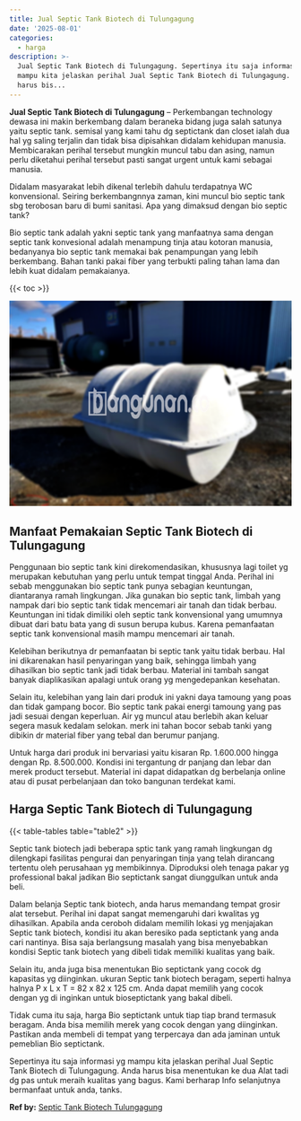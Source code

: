 ```yaml
---
title: Jual Septic Tank Biotech di Tulungagung
date: '2025-08-01'
categories:
  - harga
description: >-
  Jual Septic Tank Biotech di Tulungagung. Sepertinya itu saja informasi yg
  mampu kita jelaskan perihal Jual Septic Tank Biotech di Tulungagung. Anda
  harus bis...
---
```


**Jual Septic Tank Biotech di Tulungagung** – Perkembangan technology dewasa ini makin berkembang dalam beraneka bidang juga salah satunya yaitu septic tank. semisal yang kami tahu dg septictank dan closet ialah dua hal yg saling terjalin dan tidak bisa dipisahkan didalam kehidupan manusia. Membicarakan perihal tersebut mungkin muncul tabu dan asing, namun perlu diketahui perihal tersebut pasti sangat urgent untuk kami sebagai manusia.

Didalam masyarakat lebih dikenal terlebih dahulu terdapatnya WC konvensional. Seiring berkembangnnya zaman, kini muncul bio septic tank sbg terobosan baru di bumi sanitasi. Apa yang dimaksud dengan bio septic tank?

Bio septic tank adalah yakni septic tank yang manfaatnya sama dengan septic tank konvesional adalah menampung tinja atau kotoran manusia, bedanyanya bio septic tank memakai bak penampungan yang lebih berkembang. Bahan tanki pakai fiber yang terbukti paling tahan lama dan lebih kuat didalam pemakaianya.

{{< toc >}}

![Jual Septic Tank Biotech di Tulungagung](/images/jual-bio-septictank-05.png)

## Manfaat Pemakaian Septic Tank Biotech di Tulungagung

Penggunaan bio septic tank kini direkomendasikan, khususnya lagi toilet yg merupakan kebutuhan yang perlu untuk tempat tinggal Anda. Perihal ini sebab menggunakan bio septic tank punya sebagian keuntungan, diantaranya ramah lingkungan. Jika gunakan bio septic tank, limbah yang nampak dari bio septic tank tidak mencemari air tanah dan tidak berbau. Keuntungan ini tidak dimiliki oleh septic tank konvensional yang umumnya dibuat dari batu bata yang di susun berupa kubus. Karena pemanfaatan septic tank konvensional masih mampu mencemari air tanah.

Kelebihan berikutnya dr pemanfaatan bi septic tank yaitu tidak berbau. Hal ini dikarenakan hasil penyaringan yang baik, sehingga limbah yang dihasilkan bio septic tank jadi tidak berbau. Material ini tambah sangat banyak diaplikasikan apalagi untuk orang yg mengedepankan kesehatan.

Selain itu, kelebihan yang lain dari produk ini yakni daya tamoung yang poas dan tidak gampang bocor. Bio septic tank pakai energi tamoung yang pas jadi sesuai dengan keperluan. Air yg muncul atau berlebih akan keluar segera masuk kedalam selokan. merk ini tahan bocor sebab tanki yang dibikin dr material fiber yang tebal dan berumur panjang.

Untuk harga dari produk ini bervariasi yaitu kisaran Rp. 1.600.000 hingga dengan Rp. 8.500.000. Kondisi ini tergantung dr panjang dan lebar dan merek product tersebut. Material ini dapat didapatkan dg berbelanja online atau di pusat perbelanjaan dan toko bangunan terdekat kami.

## Harga Septic Tank Biotech di Tulungagung

{{< table-tables table="table2" >}}

Septic tank biotech jadi beberapa sptic tank yang ramah lingkungan dg dilengkapi fasilitas pengurai dan penyaringan tinja yang telah dirancang tertentu oleh perusahaan yg membikinnya. Diproduksi oleh tenaga pakar yg professional bakal jadikan Bio septictank sangat diunggulkan untuk anda beli.

Dalam belanja Septic tank biotech, anda harus memandang tempat grosir alat tersebut. Perihal ini dapat sangat memengaruhi dari kwalitas yg dihasilkan. Apabila anda ceroboh didalam memilih lokasi yg menjajakan Septic tank biotech, kondisi itu akan beresiko pada septictank yang anda cari nantinya. Bisa saja berlangsung masalah yang bisa menyebabkan kondisi Septic tank biotech yang dibeli tidak memiliki kualitas yang baik.

Selain itu, anda juga bisa menentukan Bio septictank yang cocok dg kapasitas yg diinginkan. ukuran Septic tank biotech beragam, seperti halnya halnya P x L x T = 82 x 82 x 125 cm. Anda dapat memilih yang cocok dengan yg di inginkan untuk bioseptictank yang bakal dibeli.

Tidak cuma itu saja, harga Bio septictank untuk tiap tiap brand termasuk beragam. Anda bisa memilih merek yang cocok dengan yang diinginkan. Pastikan anda membeli di tempat yang terpercaya dan ada jaminan untuk pemeblian Bio septictank.

Sepertinya itu saja informasi yg mampu kita jelaskan perihal Jual Septic Tank Biotech di Tulungagung. Anda harus bisa menentukan ke dua Alat tadi dg pas untuk meraih kualitas yang bagus. Kami berharap Info selanjutnya bermanfaat untuk anda, tanks.

**Ref by:** [Septic Tank Biotech Tulungagung](https://id.wikipedia.org/wiki/Septic)
